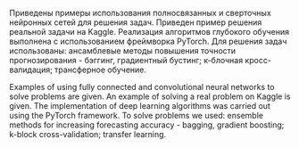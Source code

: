 Приведены примеры использования полносвязанных и сверточных нейронных сетей для решения задач.
Приведен пример решения реальной задачи на Kaggle.
Реализация алгоритмов глубокого обучения выполнена с использованием фреймворка PyTorch.
Для решения задач использованы:
ансамблевые методы повышения точности прогнозирования - бэггинг, градиентный бустинг;
к-блочная кросс-валидация;
трансферное обучение.

Examples of using fully connected and convolutional neural networks to solve problems are given.
An example of solving a real problem on Kaggle is given.
The implementation of deep learning algorithms was carried out using the PyTorch framework.
To solve problems we used:
ensemble methods for increasing forecasting accuracy - bagging, gradient boosting;
k-block cross-validation;
transfer learning.

